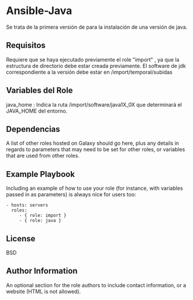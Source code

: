 Ansible-Java
=========

 Se trata de la primera versión de para la instalación de una versión de java.

Requisitos
------------

 Requiere que se haya ejecutado previamente el role "import" , ya que la estructura de directorio debe estar creada previamente.
 El software de jdk correspondiente a la versión debe estar en /import/temporal/subidas

Variables del Role
------------------
java_home : Indica la ruta /import/software/java1X_0X que determinará el JAVA_HOME del entorno.

Dependencias
------------

A list of other roles hosted on Galaxy should go here, plus any details in regards to parameters that may need to be set for other roles, or variables that are used from other roles.

Example Playbook
----------------

Including an example of how to use your role (for instance, with variables passed in as parameters) is always nice for users too:

    - hosts: servers
      roles:
         - { role: import }
         - { role: java }

License
-------

BSD

Author Information
------------------

An optional section for the role authors to include contact information, or a website (HTML is not allowed).
